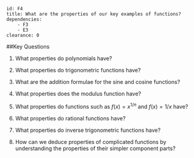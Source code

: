 ````
id: F4
title: What are the properties of our key examples of functions?
dependencies: 
    - F3
    - E3
clearance: 0
````
##Key Questions

1. What properties do polynomials have?

1. What properties do trigonometric functions have?

1. What are the addition formulae for the sine and cosine functions?

1. What properties does the modulus function have?

1. What properties do functions such as $f(x) = x^{1/n}$ and $f(x) = 1/x$ have?

1. What properties do rational functions have?

1. What properties do inverse trigonometric functions have?

1. How can we deduce properties of complicated functions by understanding the properties of their simpler component parts?
            
